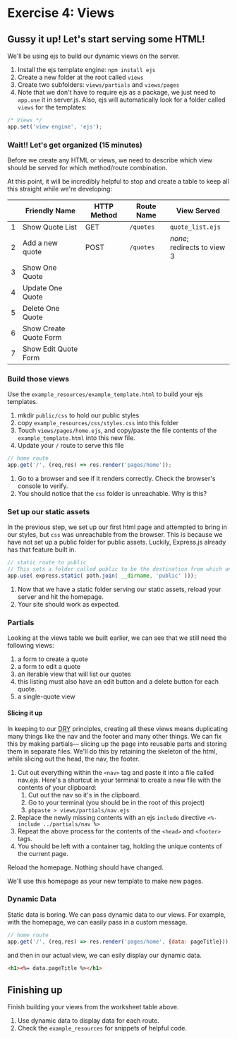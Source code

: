 # Exercise 4: Views

## Gussy it up! Let's start serving some HTML! 
We'll be using ejs to build our dynamic views on the server.

1. Install the ejs template engine: `npm install ejs`
1. Create a new folder at the root called `views`
  1. Create two subfolders: `views/partials` and `views/pages`
1. Note that we don't have to require ejs as a package, we just need to `app.use` it in server.js. Also, ejs will automatically look for a folder called `views` for the templates:

```javascript
/* Views */
app.set('view engine', 'ejs');
```

### Wait!! Let's get organized (15 minutes)
Before we create any HTML or views, we need to describe which view should be served for which method/route combination. 

At this point, it will be incredibly helpful to stop and create a table to keep all this straight while we're developing:

||Friendly Name| HTTP Method | Route Name | View Served | 
|---|---|---|---|---|
|1|Show Quote List| GET  | `/quotes` | `quote_list.ejs` | 
|2|Add a new quote| POST | `/quotes` | _none_;<br>redirects to view 3|
|3|Show One Quote||||
|4|Update One Quote ||||
|5|Delete One Quote||||
|6|Show Create Quote Form||||
|7|Show Edit Quote Form||||

### Build those views
Use the `example_resources/example_template.html` to build your ejs templates. 

1. mkdir `public/css` to hold our public styles 
  1. copy `example_resources/css/styles.css` into this folder
1. Touch `views/pages/home.ejs`, and copy/paste the file contents of the `example_template.html` into this new file.
1. Update your `/` route to serve this file 
```javascript
// home route
app.get('/', (req,res) => res.render('pages/home'));
```

1. Go to a browser and see if it renders correctly. Check the browser's console to verify. 
1. You should notice that the `css` folder is unreachable. Why is this?


### Set up our static assets
In the previous step, we set up our first html page and attempted to bring in our styles, but `css` was unreachable from the browser. This is because we have not set up a public folder for public assets. Luckily, Express.js already has that feature built in.

```javascript
// static route to public
// This sets a folder called public to be the destination from which any static assets (images,css,etc) will be served.
app.use( express.static( path.join( __dirname, 'public' )));
```

1. Now that we have a static folder serving our static assets, reload your server and hit the homepage. 
  1. Your site should work as expected. 

### Partials
Looking at the views table we built earlier, we can see that we still need the following views:

1. a form to create a quote
1. a form to edit a quote
1. an iterable view that will list our quotes
  1. this listing must also have an edit button and a delete button for each quote.
1. a single-quote view


#### Slicing it up
In keeping to our <abbr title="Don't Repeat Yourself">DRY</abbr> principles, creating all these views means duplicating many things like the nav and the footer and many other things. We can fix this by making partials— slicing up the page into reusable parts and storing them in separate files. We'll do this by retaining the skeleton of the html, while slicing out the head, the nav, the footer. 

1. Cut out everything within the `<nav>` tag and paste it into a file called nav.ejs. Here's a shortcut in your terminal to create a new file with the contents of your clipboard:
    1. Cut out the nav so it's in the clipboard.
    1. Go to your terminal (you should be in the root of this project)
    1. `pbpaste > views/partials/nav.ejs`
1. Replace the newly missing contents with an ejs `include` directive `<%- include ../partials/nav %>`
1. Repeat the above process for the contents of the `<head>` and `<footer>` tags.
1. You should be left with a container tag, holding the unique contents of the current page. 


Reload the homepage. Nothing should have changed.

We'll use this homepage as your new template to make new pages. 

### Dynamic Data
Static data is boring. We can pass dynamic data to our views. For example, with the homepage, we can easily pass in a custom message.

```javascript
// home route
app.get('/', (req,res) => res.render('pages/home', {data: pageTitle}));
```

and then in our actual view, we can esily display our dynamic data.

```HTML
<h1><%= data.pageTitle %></h1>
```

## Finishing up
Finish building your views from the worksheet table above.

1. Use dynamic data to display data for each route. 
1. Check the `example_resources` for snippets of helpful code.
